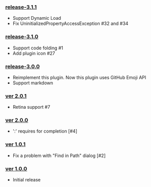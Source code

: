 ### [release-3.1.1](https://github.com/shiraji/emoji/releases/tag/release-3.1.1)

* Support Dynamic Load
* Fix UninitializedPropertyAccessException #32 and #34

### [release-3.1.0](https://github.com/shiraji/emoji/releases/tag/release-3.1.0)

* Support code folding #1
* Add plugin icon #27

### [release-3.0.0](https://github.com/shiraji/emoji/releases/tag/release-3.0.0)

* Reimplement this plugin. Now this plugin uses GitHub Emoji API
* Support markdown

### [ver 2.0.1](https://github.com/shiraji/emoji/releases/tag/v2.0.1)

* Retina support #7

### [ver 2.0.0](https://github.com/shiraji/emoji/releases/tag/v2.0.0)

* ':' requires for completion [#4]

### [ver 1.0.1](https://github.com/shiraji/emoji/releases/tag/v1.0.1)

* Fix a problem with "Find in Path" dialog [#2]

### [ver 1.0.0](https://github.com/shiraji/emoji/releases/tag/v1.0.0)

* Initial release

